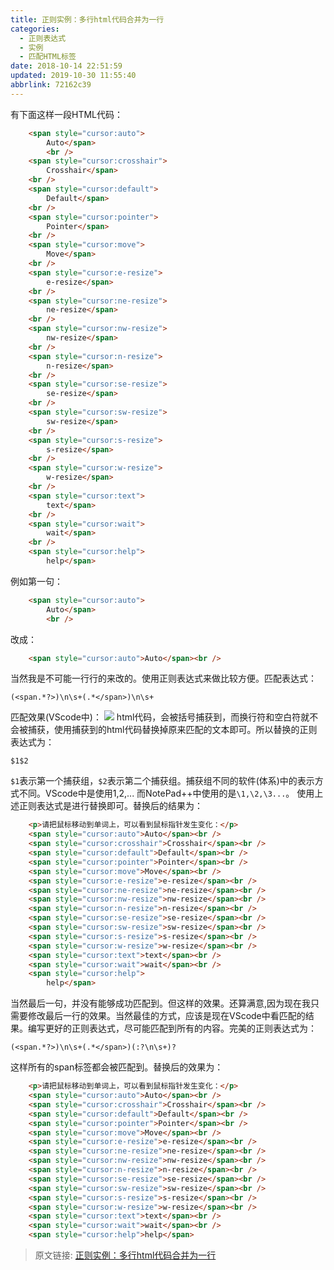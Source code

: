 ```yaml
---
title: 正则实例：多行html代码合并为一行
categories: 
  - 正则表达式
  - 实例
  - 匹配HTML标签
date: 2018-10-14 22:51:59
updated: 2019-10-30 11:55:40
abbrlink: 72162c39
---
```


<!--more-->
<script src="https://cdn.bootcss.com/jquery/3.4.0/jquery.slim.min.js"></script>
<script>$(document).ready(function () {$(".post-body > ul:nth-child(1)").hide();});</script>

<!--end-->
有下面这样一段HTML代码：
```html
    <span style="cursor:auto">
        Auto</span>
        <br />
    <span style="cursor:crosshair">
        Crosshair</span>
    <br />
    <span style="cursor:default">
        Default</span>
    <br />
    <span style="cursor:pointer">
        Pointer</span>
    <br />
    <span style="cursor:move">
        Move</span>
    <br />
    <span style="cursor:e-resize">
        e-resize</span>
    <br />
    <span style="cursor:ne-resize">
        ne-resize</span>
    <br />
    <span style="cursor:nw-resize">
        nw-resize</span>
    <br />
    <span style="cursor:n-resize">
        n-resize</span>
    <br />
    <span style="cursor:se-resize">
        se-resize</span>
    <br />
    <span style="cursor:sw-resize">
        sw-resize</span>
    <br />
    <span style="cursor:s-resize">
        s-resize</span>
    <br />
    <span style="cursor:w-resize">
        w-resize</span>
    <br />
    <span style="cursor:text">
        text</span>
    <br />
    <span style="cursor:wait">
        wait</span>
    <br />
    <span style="cursor:help">
        help</span>
```
例如第一句：
```html
    <span style="cursor:auto">
        Auto</span>
        <br />
```
改成：
```html
    <span style="cursor:auto">Auto</span><br />
```
当然我是不可能一行行的来改的。使用正则表达式来做比较方便。匹配表达式：
```
(<span.*?>)\n\s+(.*</span>)\n\s+
```
匹配效果(VScode中)：
![](https://image-1257720033.cos.ap-shanghai.myqcloud.com/blog/%E6%AD%A3%E5%88%99%E8%A1%A8%E8%BE%BE%E5%BC%8F/%E5%BA%94%E7%94%A8/%E5%8C%B9%E9%85%8DHTML/%E5%A4%9A%E8%A1%8Chtml%E5%90%88%E5%B9%B6%E4%B8%BA%E4%B8%80%E8%A1%8C.png)
html代码，会被括号捕获到，而换行符和空白符就不会被捕获，使用捕获到的html代码替换掉原来匹配的文本即可。所以替换的正则表达式为：
```
$1$2
```
`$1`表示第一个捕获组，`$2`表示第二个捕获组。捕获组不同的软件(体系)中的表示方式不同。VScode中是使用$1,$2,... 而NotePad++中使用的是`\1,\2,\3...`。
使用上述正则表达式是进行替换即可。替换后的结果为：
```html
    <p>请把鼠标移动到单词上，可以看到鼠标指针发生变化：</p>
    <span style="cursor:auto">Auto</span><br />
    <span style="cursor:crosshair">Crosshair</span><br />
    <span style="cursor:default">Default</span><br />
    <span style="cursor:pointer">Pointer</span><br />
    <span style="cursor:move">Move</span><br />
    <span style="cursor:e-resize">e-resize</span><br />
    <span style="cursor:ne-resize">ne-resize</span><br />
    <span style="cursor:nw-resize">nw-resize</span><br />
    <span style="cursor:n-resize">n-resize</span><br />
    <span style="cursor:se-resize">se-resize</span><br />
    <span style="cursor:sw-resize">sw-resize</span><br />
    <span style="cursor:s-resize">s-resize</span><br />
    <span style="cursor:w-resize">w-resize</span><br />
    <span style="cursor:text">text</span><br />
    <span style="cursor:wait">wait</span><br />
    <span style="cursor:help">
        help</span>
```
当然最后一句，并没有能够成功匹配到。但这样的效果。还算满意,因为现在我只需要修改最后一行的效果。当然最佳的方式，应该是现在VScode中看匹配的结果。编写更好的正则表达式，尽可能匹配到所有的内容。完美的正则表达式为：
```
(<span.*?>)\n\s+(.*</span>)(:?\n\s+)?
```
这样所有的span标签都会被匹配到。替换后的效果为：
```html
    <p>请把鼠标移动到单词上，可以看到鼠标指针发生变化：</p>
    <span style="cursor:auto">Auto</span><br />
    <span style="cursor:crosshair">Crosshair</span><br />
    <span style="cursor:default">Default</span><br />
    <span style="cursor:pointer">Pointer</span><br />
    <span style="cursor:move">Move</span><br />
    <span style="cursor:e-resize">e-resize</span><br />
    <span style="cursor:ne-resize">ne-resize</span><br />
    <span style="cursor:nw-resize">nw-resize</span><br />
    <span style="cursor:n-resize">n-resize</span><br />
    <span style="cursor:se-resize">se-resize</span><br />
    <span style="cursor:sw-resize">sw-resize</span><br />
    <span style="cursor:s-resize">s-resize</span><br />
    <span style="cursor:w-resize">w-resize</span><br />
    <span style="cursor:text">text</span><br />
    <span style="cursor:wait">wait</span><br />
    <span style="cursor:help">help</span>
```

>原文链接: [正则实例：多行html代码合并为一行](https://lanlan2017.github.io/blog/72162c39/)